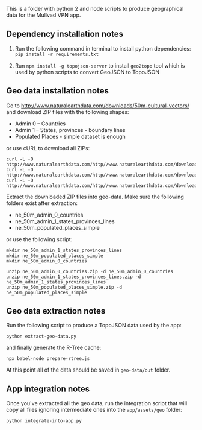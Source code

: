 This is a folder with python 2 and node scripts to produce geographical
data for the Mullvad VPN app.


## Dependency installation notes

1. Run the following command in terminal to install python dependencies:
`pip install -r requirements.txt`

2. Run `npm install -g topojson-server` to install `geo2topo` tool which is
used by python scripts to convert GeoJSON to TopoJSON


## Geo data installation notes

Go to http://www.naturalearthdata.com/downloads/50m-cultural-vectors/ and
download ZIP files with the following shapes:

- Admin 0 – Countries
- Admin 1 – States, provinces - boundary lines
- Populated Places - simple dataset is enough

or use cURL to download all ZIPs:

```
curl -L -O http://www.naturalearthdata.com/http//www.naturalearthdata.com/download/50m/cultural/ne_50m_admin_0_countries.zip
curl -L -O http://www.naturalearthdata.com/http//www.naturalearthdata.com/download/50m/cultural/ne_50m_admin_1_states_provinces_lines.zip
curl -L -O http://www.naturalearthdata.com/http//www.naturalearthdata.com/download/50m/cultural/ne_50m_populated_places_simple.zip
```

Extract the downloaded ZIP files into geo-data.
Make sure the following folders exist after extraction:

- ne_50m_admin_0_countries
- ne_50m_admin_1_states_provinces_lines
- ne_50m_populated_places_simple

or use the following script:

```
mkdir ne_50m_admin_1_states_provinces_lines
mkdir ne_50m_populated_places_simple
mkdir ne_50m_admin_0_countries

unzip ne_50m_admin_0_countries.zip -d ne_50m_admin_0_countries
unzip ne_50m_admin_1_states_provinces_lines.zip -d ne_50m_admin_1_states_provinces_lines
unzip ne_50m_populated_places_simple.zip -d ne_50m_populated_places_simple
```

## Geo data extraction notes

Run the following script to produce a TopoJSON data used by the app:

```
python extract-geo-data.py
```

and finally generate the R-Tree cache:

```
npx babel-node prepare-rtree.js
```

At this point all of the data should be saved in `geo-data/out` folder.

## App integration notes

Once you've extracted all the geo data, run the integration script that will
copy all files ignoring intermediate ones into the `app/assets/geo` folder:

```
python integrate-into-app.py
```
